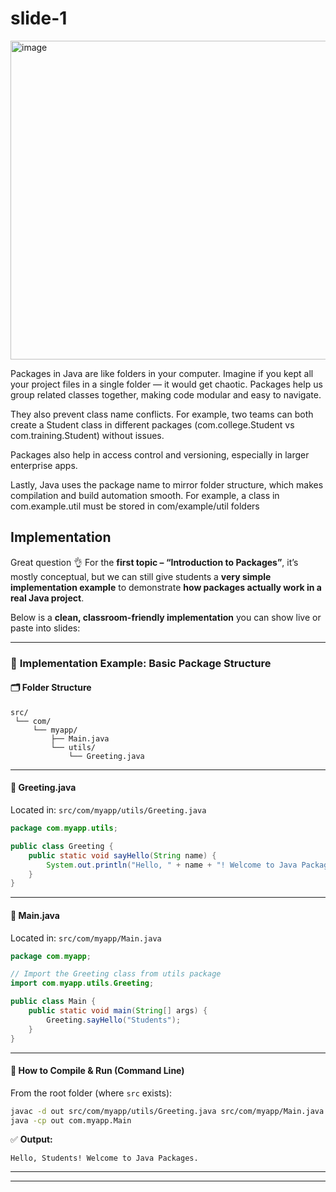 # slide-1

<img width="834" height="510" alt="image" src="https://github.com/user-attachments/assets/7ce83d9d-c453-42f7-a2f1-aa11f57d27f0" />

<p>
Packages in Java are like folders in your computer. Imagine if you kept all your project files in a single folder — it would get chaotic. Packages help us group related classes together, making code modular and easy to navigate.

They also prevent class name conflicts. For example, two teams can both create a Student class in different packages (com.college.Student vs com.training.Student) without issues.

Packages also help in access control and versioning, especially in larger enterprise apps.

Lastly, Java uses the package name to mirror folder structure, which makes compilation and build automation smooth. For example, a class in com.example.util must be stored in com/example/util folders </p>

## Implementation

Great question 👌
For the **first topic – “Introduction to Packages”**, it’s mostly conceptual, but we can still give students a **very simple implementation example** to demonstrate **how packages actually work in a real Java project**.

Below is a **clean, classroom-friendly implementation** you can show live or paste into slides:

---

### 🧪 **Implementation Example: Basic Package Structure**

#### 🗂 **Folder Structure**

```
src/
 └── com/
     └── myapp/
         ├── Main.java
         └── utils/
             └── Greeting.java
```

---

#### 📄 **Greeting.java**

Located in: `src/com/myapp/utils/Greeting.java`

```java
package com.myapp.utils;

public class Greeting {
    public static void sayHello(String name) {
        System.out.println("Hello, " + name + "! Welcome to Java Packages.");
    }
}
```

---

#### 📄 **Main.java**

Located in: `src/com/myapp/Main.java`

```java
package com.myapp;

// Import the Greeting class from utils package
import com.myapp.utils.Greeting;

public class Main {
    public static void main(String[] args) {
        Greeting.sayHello("Students");
    }
}
```

---

#### 🧰 **How to Compile & Run (Command Line)**

From the root folder (where `src` exists):

```bash
javac -d out src/com/myapp/utils/Greeting.java src/com/myapp/Main.java
java -cp out com.myapp.Main
```

✅ **Output:**

```
Hello, Students! Welcome to Java Packages.
```

---
---

